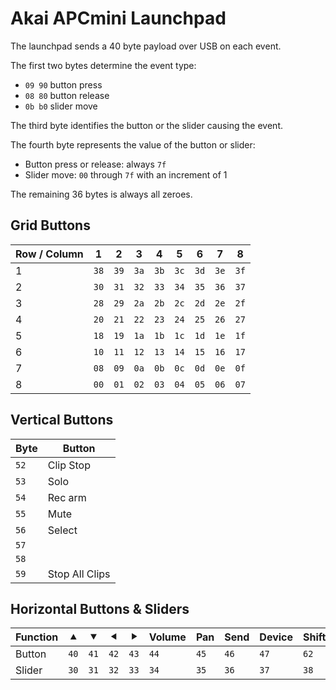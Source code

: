 # Akai APCmini Launchpad

The launchpad sends a 40 byte payload over USB on each event.

The first two bytes determine the event type:

- `09 90` button press
- `08 80` button release
- `0b b0` slider move

The third byte identifies the button or the slider causing the event.

The fourth byte represents the value of the button or slider:

- Button press or release: always `7f`
- Slider move: `00` through `7f` with an increment of 1

The remaining 36 bytes is always all zeroes.

## Grid Buttons

| Row / Column | 1    | 2    | 3    | 4    | 5    | 6    | 7    | 8    |
|--------------|------|------|------|------|------|------|------|------|
| 1            | `38` | `39` | `3a` | `3b` | `3c` | `3d` | `3e` | `3f` |
| 2            | `30` | `31` | `32` | `33` | `34` | `35` | `36` | `37` |
| 3            | `28` | `29` | `2a` | `2b` | `2c` | `2d` | `2e` | `2f` |
| 4            | `20` | `21` | `22` | `23` | `24` | `25` | `26` | `27` |
| 5            | `18` | `19` | `1a` | `1b` | `1c` | `1d` | `1e` | `1f` |
| 6            | `10` | `11` | `12` | `13` | `14` | `15` | `16` | `17` |
| 7            | `08` | `09` | `0a` | `0b` | `0c` | `0d` | `0e` | `0f` |
| 8            | `00` | `01` | `02` | `03` | `04` | `05` | `06` | `07` |

## Vertical Buttons

| Byte | Button         |
|------|----------------|
| `52` | Clip Stop      |
| `53` | Solo           |
| `54` | Rec arm        |
| `55` | Mute           |
| `56` | Select         |
| `57` |                |
| `58` |                |
| `59` | Stop All Clips |

## Horizontal Buttons & Sliders

| Function | ⯅ | ⯆ | ⯇ | ⯈ | Volume | Pan | Send | Device | Shift |
|----------|------|------|------|------|------|------|------|------|------|
| Button   | `40` | `41` | `42` | `43` | `44` | `45` | `46` | `47` | `62` |
| Slider   | `30` | `31` | `32` | `33` | `34` | `35` | `36` | `37` | `38` |

